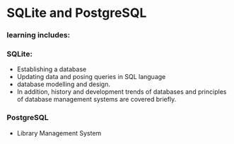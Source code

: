
# SQLite and PostgreSQL


### learning includes: 
### SQLite: 
- Establishing a database
- Updating data and posing queries in SQL language
- database modelling and design. 
- In addition, history and development trends of databases and principles of database management systems are covered briefly.


### PostgreSQL
- Library Management System
